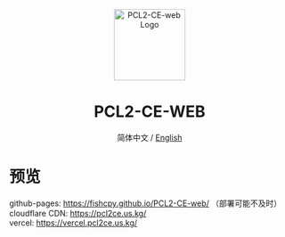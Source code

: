 <div align="center">

<img src="https://img.picui.cn/free/2025/03/09/67cc7237e54bb.png" width="128" height="128" alt="PCL2-CE-web Logo">

# PCL2-CE-WEB<br>
简体中文 / [English](./README_EN.md)

</div>

# 预览
github-pages: https://fishcpy.github.io/PCL2-CE-web/ （部署可能不及时）<br>
cloudflare CDN: https://pcl2ce.us.kg/<br>
vercel: https://vercel.pcl2ce.us.kg/<br>